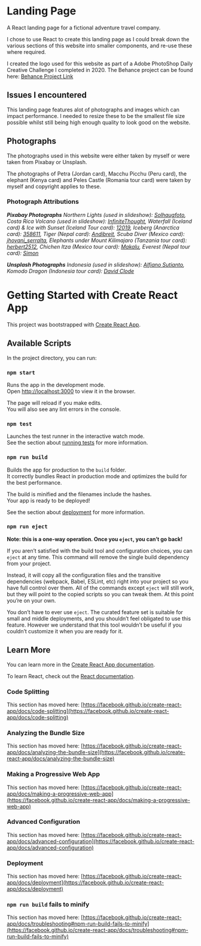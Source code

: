 # Landing Page

A React landing page for a fictional adventure travel company. 

I chose to use React to create this landing page as I could break down the various sections of this website into smaller components, and re-use these where required. 

I created the logo used for this website as part of a Adobe PhotoShop Daily Creative Challenge I completed in 2020. The Behance project can be found here: [Behance Project Link](https://www.behance.net/gallery/99486457/Photoshop-DCC-22nd-June-to-26th-June-2020)

## Issues I encountered

This landing page features alot of photographs and images which can impact performance. I needed to resize these to be the smallest file size possible whilst still being high enough quality to look good on the website. 

## Photographs

The photographs used in this website were either taken by myself or were taken from Pixabay or Unsplash.

The photographs of Petra (Jordan card), Macchu Picchu (Peru card), the elephant (Kenya card) and Peles Castle (Romania tour card) were taken by myself and copyright applies to these.

### Photograph Attributions

*__Pixabay Photographs__ Northern Lights (used in slideshow): [Solhaugfoto](https://pixabay.com/users/solhaugfoto-6304357/), Costa Rica Volcano (used in slideshow): [InfiniteThought](https://pixabay.com/users/infinitethought-5496829/), Waterfall (Iceland card) & Ice with Sunset (Iceland Tour card): [12019](https://pixabay.com/users/12019-12019/), Iceberg (Anarctica card): [358611](https://pixabay.com/users/358611-358611/), Tiger (Nepal card): [Andibreit](https://pixabay.com/users/andibreit-2748383/), Scuba Diver (Mexico card): [jhovani_serralta](https://pixabay.com/users/jhovani_serralta-179436/), Elephants under Mount Kilimajaro (Tanzania tour card): [herbert2512](https://pixabay.com/users/herbert2512-2929941/), Chichen Itza (Mexico tour card): [Makalu](https://pixabay.com/users/makalu-680451/), Everest (Nepal tour card): [Simon](https://pixabay.com/users/simon-3/)*

*__Unsplash Photographs__ Indonesia (used in slideshow): [Alfiano Sutianto](https://unsplash.com/@alfianostn), Komodo Dragon (Indonesia tour card): [David Clode](https://unsplash.com/@davidclode)*


# Getting Started with Create React App

This project was bootstrapped with [Create React App](https://github.com/facebook/create-react-app).

## Available Scripts

In the project directory, you can run:

### `npm start`

Runs the app in the development mode.\
Open [http://localhost:3000](http://localhost:3000) to view it in the browser.

The page will reload if you make edits.\
You will also see any lint errors in the console.

### `npm test`

Launches the test runner in the interactive watch mode.\
See the section about [running tests](https://facebook.github.io/create-react-app/docs/running-tests) for more information.

### `npm run build`

Builds the app for production to the `build` folder.\
It correctly bundles React in production mode and optimizes the build for the best performance.

The build is minified and the filenames include the hashes.\
Your app is ready to be deployed!

See the section about [deployment](https://facebook.github.io/create-react-app/docs/deployment) for more information.

### `npm run eject`

**Note: this is a one-way operation. Once you `eject`, you can’t go back!**

If you aren’t satisfied with the build tool and configuration choices, you can `eject` at any time. This command will remove the single build dependency from your project.

Instead, it will copy all the configuration files and the transitive dependencies (webpack, Babel, ESLint, etc) right into your project so you have full control over them. All of the commands except `eject` will still work, but they will point to the copied scripts so you can tweak them. At this point you’re on your own.

You don’t have to ever use `eject`. The curated feature set is suitable for small and middle deployments, and you shouldn’t feel obligated to use this feature. However we understand that this tool wouldn’t be useful if you couldn’t customize it when you are ready for it.

## Learn More

You can learn more in the [Create React App documentation](https://facebook.github.io/create-react-app/docs/getting-started).

To learn React, check out the [React documentation](https://reactjs.org/).

### Code Splitting

This section has moved here: [https://facebook.github.io/create-react-app/docs/code-splitting](https://facebook.github.io/create-react-app/docs/code-splitting)

### Analyzing the Bundle Size

This section has moved here: [https://facebook.github.io/create-react-app/docs/analyzing-the-bundle-size](https://facebook.github.io/create-react-app/docs/analyzing-the-bundle-size)

### Making a Progressive Web App

This section has moved here: [https://facebook.github.io/create-react-app/docs/making-a-progressive-web-app](https://facebook.github.io/create-react-app/docs/making-a-progressive-web-app)

### Advanced Configuration

This section has moved here: [https://facebook.github.io/create-react-app/docs/advanced-configuration](https://facebook.github.io/create-react-app/docs/advanced-configuration)

### Deployment

This section has moved here: [https://facebook.github.io/create-react-app/docs/deployment](https://facebook.github.io/create-react-app/docs/deployment)

### `npm run build` fails to minify

This section has moved here: [https://facebook.github.io/create-react-app/docs/troubleshooting#npm-run-build-fails-to-minify](https://facebook.github.io/create-react-app/docs/troubleshooting#npm-run-build-fails-to-minify)
